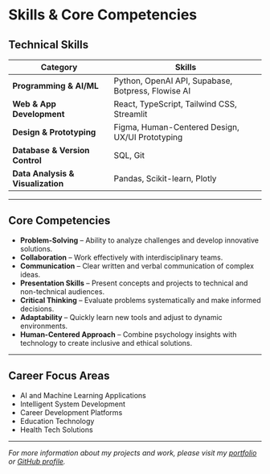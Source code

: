 # Skills & Core Competencies

## Technical Skills

| Category | Skills |
|----------|--------|
| **Programming & AI/ML** | Python, OpenAI API, Supabase, Botpress, Flowise AI |
| **Web & App Development** | React, TypeScript, Tailwind CSS, Streamlit |
| **Design & Prototyping** | Figma, Human-Centered Design, UX/UI Prototyping |
| **Database & Version Control** | SQL, Git |
| **Data Analysis & Visualization** | Pandas, Scikit-learn, Plotly |

---

## Core Competencies

- **Problem-Solving** – Ability to analyze challenges and develop innovative solutions.
- **Collaboration** – Work effectively with interdisciplinary teams.
- **Communication** – Clear written and verbal communication of complex ideas.
- **Presentation Skills** – Present concepts and projects to technical and non-technical audiences.
- **Critical Thinking** – Evaluate problems systematically and make informed decisions.
- **Adaptability** – Quickly learn new tools and adjust to dynamic environments.
- **Human-Centered Approach** – Combine psychology insights with technology to create inclusive and ethical solutions.

---

## Career Focus Areas

- AI and Machine Learning Applications  
- Intelligent System Development  
- Career Development Platforms  
- Education Technology  
- Health Tech Solutions  

---

*For more information about my projects and work, please visit my [portfolio](https://Sanelise01.github.io/sanelise-portfolio/) or [GitHub profile](https://github.com/Sanelise01).*
